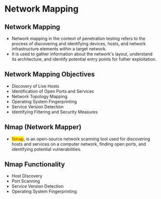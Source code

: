 # Network Mapping

## Network Mapping

* Network mapping in the context of penetration testing refers to the process of discovering and identifying devices, hosts, and network infrastructure elements within a target network.
* It is used to gather information about the network's layout, understand its architecture, and identify potential entry points for futher exploitation.

## Network Mapping Objectives

* Discovery of Live Hosts
* Identification of Open Ports and Services
* Network  Topology Mapping
* Operating  System Fingerprinting
* Service Version Detection
* Identifying Filtering and Security Measures

## Nmap (Network Mapper)

* <mark style="color:red;">Nmap</mark>, is an open-source network scanning tool used for discovering hosts and services on a computer network, finding open ports, and identifying potential vulnerabilities.

## Nmap Functionality

* Host Discovery
* Port Scanning
* Service Version Detection
* Operating System Fingerprinting
